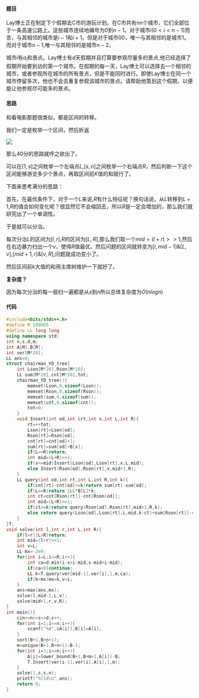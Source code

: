 #### 题目

Lay博士正在制定下个假期去C市的游玩计划。在C市共有nn个城市，它们全部位于一条高速公路上。这些城市连续地编号为$0$到$n−1$。对于城市$i(0<i<n−1)$而言，与其相邻的城市是$i−1$和$i+1$。但是对于城市00，唯一与其相邻的是城市$1$。而对于城市$n−1$,唯一与其相邻的是城市$n−2$。

城市$i​$有$a_i​$和景点。Lay博士有$d​$天假期并且打算要参观尽量多的景点,他已经选择了假期开始要到访的第一个城市。在假期的每一天，Lay博士可以选择去一个相邻的城市，或者参观所在城市的所有景点，但是不能同时进行。即使Lay博士在同一个城市停留多次，他也不会去重复参观该城市的景点。请帮助他策划这个假期，以便能让他参观尽可能多的景点。

#### 思路

和看电影那题很类似，都是区间的转移。

我们一定是枚举一个区间，然后折返

![](https://i.loli.net/2018/11/03/5bdd76ea94228.png)

那么40分的思路就呼之欲出了。

可以在$[1,s]$之间枚举一个左端点$L$,$[s,n]$之间枚举一个右端点$R$，然后判断一下这个区间能够游览多少个景点，再取区间前$K$值的和就行了。

下面来思考满分的思路：

首先，在最优条件下，对于一个$L$来说,$R$有什么特征呢？换句话说，从$L$转移到$L+1$,$R$的值会如何变化呢？很显然它不会缩回去，所以$R$是一定会增加的，那么我们就研究出了一个单调性。

于是就可以分治。

每次分治$L$的区间为$[l,r]$,$R$的区间为$[L,R]$,那么我们取一个$mid=(l+r)>>1$,然后在右边暴力扫出一个$v$，使得$R$值最优。然后问题的区间就转变为$[l,mid-1]$&[$L,v]$,$[mid+1,r]$&$[v,R]$,问题就成功变小了。

然后区间前$k$大值的和用主席树维护一下就好了。

**复杂度？**

因为每次分治的每一层扫一遍都是从$s$到$n$所以总体复杂度为$O(nlogn)$

#### 代码

```cpp
#include<bits/stdc++.h>
#define M 100005
#define LL long long
using namespace std;
int n,s,d,m;
int A[M],B[M];
int ver[M*20];
LL ans=0;
struct chairman_YD_tree{
	int Lson[M*20],Rson[M*20];
	LL sum[M*20],cnt[M*20],tot;
	chairman_YD_tree(){
		memset(Lson,0,sizeof(Lson));
		memset(Rson,0,sizeof(Rson));
		memset(sum,0,sizeof(sum));
		memset(cnt,0,sizeof(cnt));
		tot=0; 
	}	
	void Insert(int od,int &rt,int x,int L,int R){
	    rt=++tot;
	    Lson[rt]=Lson[od];
	    Rson[rt]=Rson[od];
	    cnt[rt]=cnt[od]+1;
	    sum[rt]=sum[od]+B[x];
	    if(L==R)return;
	    int mid=(L+R)>>1;
	    if(x<=mid)Insert(Lson[od],Lson[rt],x,L,mid);
	    else Insert(Rson[od],Rson[rt],x,mid+1,R); 
	}
	LL query(int od,int rt,int L,int R,int k){
		if(cnt[rt]-cnt[od]<=k)return sum[rt]-sum[od];
		if(L==R)return 1LL*B[L]*k;
		int ct=cnt[Rson[rt]]-cnt[Rson[od]];
		int mid=(L+R)>>1;
		if(ct>=k)return query(Rson[od],Rson[rt],mid+1,R,k);
		else return query(Lson[od],Lson[rt],L,mid,k-ct)+sum[Rson[rt]]-sum[Rson[od]];
	}
}T;
void solve(int l,int r,int L,int R){
	if(l>r||L>R)return;
	int mid=(l+r)>>1;
	int v=L;
	LL mx=-2e9;
	for(int i=L;i<=R;i++){
		int ca=d-min(i-s+i-mid,s-mid+i-mid);
		if(ca<0)continue;
		LL k=T.query(ver[mid-1],ver[i],1,m,ca);
		if(k>mx)mx=k,v=i;
	}
	ans=max(ans,mx);
	solve(l,mid-1,L,v);
	solve(mid+1,r,v,R);
}
int main(){
	cin>>n>>s>>d;s++;
	for(int i=1;i<=n;i++){
		scanf("%d",&A[i]);B[i]=A[i];
	}
	sort(B+1,B+n+1);
	m=unique(B+1,B+n+1)-B-1;
	for(int i=1;i<=n;i++){
		A[i]=lower_bound(B+1,B+m+1,A[i])-B;
		T.Insert(ver[i-1],ver[i],A[i],1,m);
	}
	solve(1,s,s,n);
	printf("%lld\n",ans);
	return 0;
}
```



